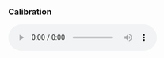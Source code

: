 <h3>Calibration</h3>
<audio controls loop controlsList="nodownload">
  <source src="Calibration_Speech.mp3" type="audio/mpeg">
